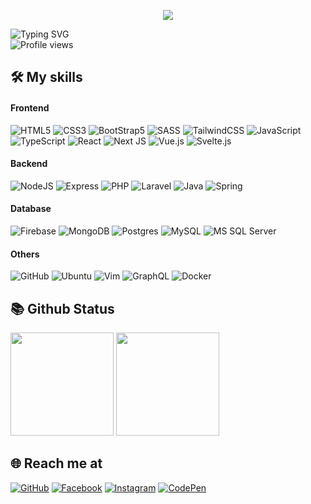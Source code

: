 <p align="center">
  <img src="https://media1.giphy.com/media/QX6ruFElzFdeIfblrg/giphy.gif?cid=ecf05e47jx2tbidt7kedj80rtesa3c7ytx0x6lxbdeaz6njr&rid=giphy.gif&ct=g">
</p>

![Typing SVG](https://readme-typing-svg.herokuapp.com?font=arial&color=%2336BCF7&lines=I'm%20Linh%2019%20years%20old%20-%20A%20fullstack%20developer!)  
![Profile views](https://komarev.com/ghpvc/?username=kulinhdev)

## 🛠 My skills

#### Frontend

![HTML5](https://img.shields.io/badge/html5-%23E34F26.svg?style=for-the-badge&logo=html5&logoColor=white)
![CSS3](https://img.shields.io/badge/css3-%231572B6.svg?style=for-the-badge&logo=css3&logoColor=white)
![BootStrap5](https://img.shields.io/badge/bootstrap-%23E44D27?style=for-the-badge&logo=bootstrap&logoColor=ffffff)
![SASS](https://img.shields.io/badge/SASS-hotpink.svg?style=for-the-badge&logo=SASS&logoColor=white)
![TailwindCSS](https://img.shields.io/badge/tailwindcss-%2338B2AC.svg?style=for-the-badge&logo=tailwind-css&logoColor=white)
![JavaScript](https://img.shields.io/badge/javascript-%23323330.svg?style=for-the-badge&logo=javascript&logoColor=%23F7DF1E)
![TypeScript](https://img.shields.io/badge/typescript-%23007ACC.svg?style=for-the-badge&logo=typescript&logoColor=white)
![React](https://img.shields.io/badge/react-%2320232a.svg?style=for-the-badge&logo=react&logoColor=%2361DAFB)
![Next JS](https://img.shields.io/badge/Nextjs-black?style=for-the-badge&logo=next.js&logoColor=white)
![Vue.js](https://img.shields.io/badge/vuejs-%2335495e.svg?style=for-the-badge&logo=vuedotjs&logoColor=%234FC08D)
![Svelte.js](https://img.shields.io/badge/svelte-%23f1413d.svg?style=for-the-badge&logo=svelte&logoColor=white)

#### Backend
![NodeJS](https://img.shields.io/badge/node.js-6DA55F?style=for-the-badge&logo=node.js&logoColor=white)
![Express](https://img.shields.io/badge/express.js-white?style=for-the-badge&logo=express&logoColor=%23007ACC)
![PHP](https://img.shields.io/badge/php-%23316192.svg?style=for-the-badge&logo=php&logoColor=white)
![Laravel](https://img.shields.io/badge/laravel-%23f1413d.svg?style=for-the-badge&logo=laravel&logoColor=white)
![Java](https://img.shields.io/badge/java-%23323330.svg?style=for-the-badge&logo=java&logoColor=white)
![Spring](https://img.shields.io/badge/spring-%2311AB00.svg?style=for-the-badge&logo=spring&logoColor=white)

#### Database
![Firebase](https://img.shields.io/badge/firebase-%23039BE5.svg?style=for-the-badge&logo=firebase)
![MongoDB](https://img.shields.io/badge/MongoDB-%234ea94b.svg?style=for-the-badge&logo=mongodb&logoColor=white)
![Postgres](https://img.shields.io/badge/postgres-%23316192.svg?style=for-the-badge&logo=postgresql&logoColor=white)
![MySQL](http://img.shields.io/badge/mysql-DD0031?style=for-the-badge&logo=mysql)
![MS SQL Server](http://img.shields.io/badge/-MS%20SQL%20Server-CC2927?style=for-the-badge&logo=microsoft-sql-server&logoColor=ffffff)

#### Others
![GitHub](https://img.shields.io/badge/-GitHub-181717?style=for-the-badge&logo=github)
![Ubuntu](http://img.shields.io/badge/-Ubuntu-A81D33?style=for-the-badge&logo=ubuntu&logoColor=ffffff)
![Vim](https://img.shields.io/badge/VIM-%2311AB00.svg?style=for-the-badge&logo=vim&logoColor=white)
![GraphQL](https://img.shields.io/badge/-GraphQL-E10098?style=for-the-badge&logo=graphql&logoColor=white)
![Docker](https://img.shields.io/badge/docker-%230db7ed.svg?style=for-the-badge&logo=docker&logoColor=white)

## 📚 Github Status

<img src="https://github-readme-stats.vercel.app/api/top-langs/?username=kulinhdev&layout=compact&theme=tokyonight&langs_count=6" height="165">
<img src="https://github-readme-stats.vercel.app/api?username=kulinhdev&show_icons=true&theme=tokyonight" height="165">

## 🌐️ Reach me at

[![GitHub](https://img.shields.io/badge/github-%23121011.svg?style=for-the-badge&logo=github&logoColor=white)](https://github.com/kulinhdev)
[![Facebook](https://img.shields.io/badge/Facebook-%231877F2.svg?style=for-the-badge&logo=Facebook&logoColor=white)](https://www.facebook.com/phamlinh.dev202)
[![Instagram](https://img.shields.io/badge/Instagram-%FFC0CB.svg?style=for-the-badge&logo=instagram&logoColor=white)](https://discordapp.com/users/877882975855992852)
[![CodePen](https://img.shields.io/badge/CodePen-white?style=for-the-badge&logo=codepen&logoColor=black)](https://codepen.io/enaypi)
